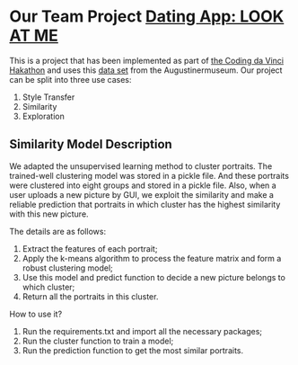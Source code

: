 # Our Team Project [Dating App: LOOK AT ME](https://github.com/yayapa/SDAPraktikum/tree/main/E2)

This is a project that has been implemented as part of [the Coding da Vinci Hakathon](https://codingdavinci.de/) and uses this [data set](https://codingdavinci.de/daten/look-me-100-gesichter-100-geschichten) from the Augustinermuseum. Our project can be split into three use cases:

  1. Style Transfer
  2. Similarity
  3. Exploration



## Similarity Model Description

We adapted the unsupervised learning method to cluster portraits. The trained-well clustering model was stored in a pickle file. And these portraits were clustered into eight groups and stored in a pickle file. Also, when a user uploads a new picture by GUI, we exploit the similarity and make a reliable prediction that portraits in which cluster has the highest similarity with this new picture.

The details are as follows:

1. Extract the features of each portrait;
2. Apply the k-means algorithm to process the feature matrix and form a robust clustering model;
3. Use this model and predict function to decide a new picture belongs to which cluster;
4. Return all the portraits in this cluster.

How to use it?

1. Run the requirements.txt and import all the necessary packages;
2. Run the cluster function to train a model;
3. Run the prediction function to get the most similar portraits.

